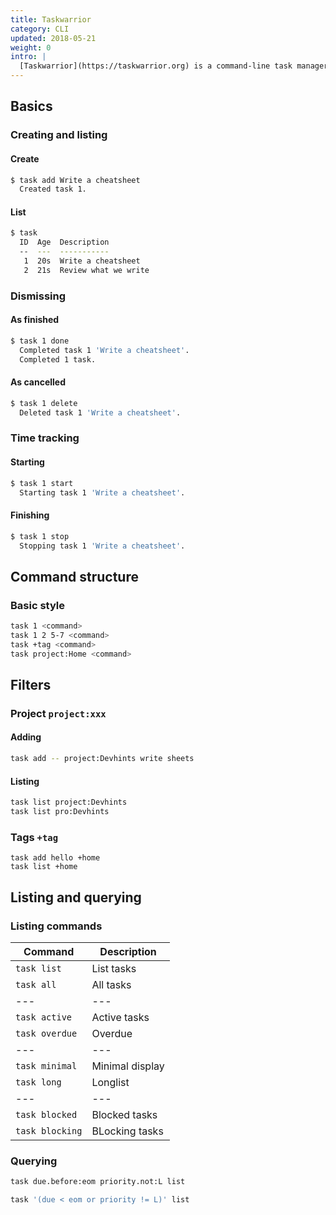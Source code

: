 ```yaml
---
title: Taskwarrior
category: CLI
updated: 2018-05-21
weight: 0
intro: |
  [Taskwarrior](https://taskwarrior.org) is a command-line task manager.
---
```


## Basics

<!-- {.-three-column} -->

### Creating and listing

#### Create

```bash
$ task add Write a cheatsheet
  Created task 1.
```

<!-- {data-line="1"} -->

#### List

```bash
$ task
  ID  Age  Description
  --  ---  -----------
   1  20s  Write a cheatsheet
   2  21s  Review what we write
```

<!-- {data-line="1"} -->

### Dismissing

#### As finished

```bash
$ task 1 done
  Completed task 1 'Write a cheatsheet'.
  Completed 1 task.
```

<!-- {data-line="1"} -->

#### As cancelled

```bash
$ task 1 delete
  Deleted task 1 'Write a cheatsheet'.
```

<!-- {data-line="1"} -->

### Time tracking

#### Starting

```bash
$ task 1 start
  Starting task 1 'Write a cheatsheet'.
```

<!-- {data-line="1"} -->

#### Finishing

```bash
$ task 1 stop
  Stopping task 1 'Write a cheatsheet'.
```

<!-- {data-line="1"} -->

## Command structure

<!-- {.-three-column} -->

### Basic style

```bash
task 1 <command>
task 1 2 5-7 <command>
task +tag <command>
task project:Home <command>
```

## Filters

### Project `project:xxx`

#### Adding

```bash
task add -- project:Devhints write sheets
```

#### Listing

```bash
task list project:Devhints
task list pro:Devhints
```

### Tags `+tag`

```
task add hello +home
task list +home
```

## Listing and querying

### Listing commands

| Command         | Description     |
| --------------- | --------------- |
| `task list`     | List tasks      |
| `task all`      | All tasks       |
| ---             | ---             |
| `task active`   | Active tasks    |
| `task overdue`  | Overdue         |
| ---             | ---             |
| `task minimal`  | Minimal display |
| `task long`     | Longlist        |
| ---             | ---             |
| `task blocked`  | Blocked tasks   |
| `task blocking` | BLocking tasks  |

### Querying

```bash
task due.before:eom priority.not:L list
```

```bash
task '(due < eom or priority != L)' list
```
